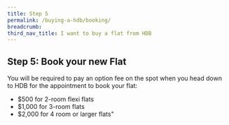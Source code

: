 ```yaml
---
title: Step 5
permalink: /buying-a-hdb/booking/
breadcrumb: 
third_nav_title: I want to buy a flat from HDB
---
```


## Step 5: Book your new Flat

You will be required to pay an option fee on the spot when you head down to HDB for the appointment to book your flat:

- $500 for 2-room flexi flats
- $1,000 for 3-room flats 
- $2,000 for 4 room or larger flats"
